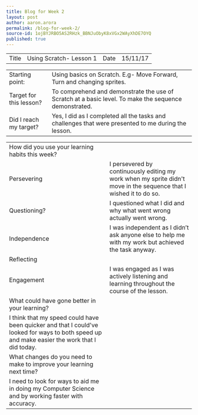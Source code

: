 ```yaml
---
title: Blog for Week 2
layout: post
author: aaron.arora
permalink: /blog-for-week-2/
source-id: 1ojBYJRBO5AS2RHzk_BBNJuObyK8xVGx2WAyXhDE7OYQ
published: true
---
```

<table>
  <tr>
    <td>Title</td>
    <td>Using Scratch- Lesson 1</td>
    <td>Date</td>
    <td>15/11/17</td>
  </tr>
</table>


<table>
  <tr>
    <td>Starting point:</td>
    <td>Using basics on Scratch. E.g- Move Forward, Turn and changing sprites.</td>
  </tr>
  <tr>
    <td>Target for this lesson?</td>
    <td>To comprehend and demonstrate the use of Scratch at a basic level. To make the sequence demonstrated.</td>
  </tr>
  <tr>
    <td>Did I reach my target? </td>
    <td>Yes, I did as I completed all the tasks and challenges that were presented to me during the lesson. </td>
  </tr>
</table>


<table>
  <tr>
    <td>How did you use your learning habits this week?</td>
    <td></td>
  </tr>
  <tr>
    <td>Persevering</td>
    <td>I persevered by continuously editing my work when my sprite didn't move in the sequence that I wished it to do so. </td>
  </tr>
  <tr>
    <td>Questioning?</td>
    <td>I questioned what I did and why what went wrong actually went wrong.</td>
  </tr>
  <tr>
    <td>Independence</td>
    <td>I was independent as I didn’t ask anyone else to help me with my work but achieved the task anyway.</td>
  </tr>
  <tr>
    <td>Reflecting</td>
    <td></td>
  </tr>
  <tr>
    <td>Engagement</td>
    <td>I was engaged as I was actively listening and learning throughout the course of the lesson.</td>
  </tr>
  <tr>
    <td>What could have gone better in your learning?</td>
    <td></td>
  </tr>
  <tr>
    <td>I think that my speed could have been quicker and that I could've looked for ways to both speed up and make easier the work that I did today. </td>
    <td></td>
  </tr>
  <tr>
    <td>What changes do you need to make to improve your learning next time?</td>
    <td></td>
  </tr>
  <tr>
    <td>I need to look for ways to aid me in doing my Computer Science and by working faster with accuracy.</td>
    <td></td>
  </tr>
</table>



